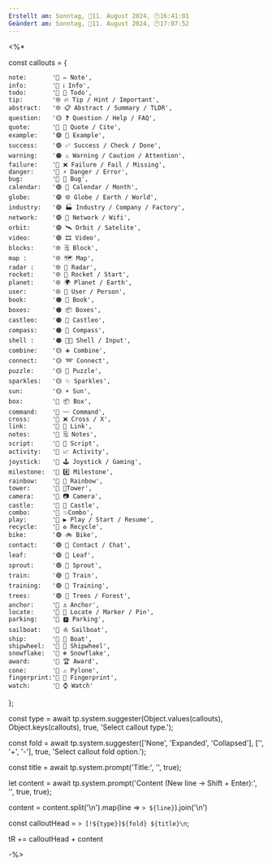 ```yaml
---
Erstellt am: Sonntag, 📅11. August 2024, 🕐16:41:01
Geändert am: Sonntag, 📅11. August 2024, 🕐17:07:52
---
```

<%*

const callouts = {

    note:       '🔵 ✏ Note', 
    info:       '🔵 ℹ️ Info',  
    todo:       '🔵 🔳 Todo', 
    tip:        '🌐 🔥 Tip / Hint / Important',   
    abstract:   '🌐 📋 Abstract / Summary / TLDR',    
    question:   '🟡 ❓ Question / Help / FAQ',    
    quote:      '🔘 💬 Quote / Cite', 
    example:    '🟣 📑 Example',  
    success:    '🟢 ✅ Success / Check / Done',   
    warning:    '🟠 ⚠️ Warning / Caution / Attention',    
    failure:    '🔴 ❌ Failure / Fail / Missing', 
    danger:     '🔴 ⚡ Danger / Error',   
    bug:        '🔴 🐞 Bug',
    calendar:   '🟣 📅 Calendar / Month',
    globe:      '🟣 🌐 Globe / Earth / World',
    industry:   '🟣 🏭 Industry / Company / Factory',
    network:    '🟣 🛜 Network / Wifi',
    orbit:      '🟣 🛰️ Orbit / Satelite',
    video:      '🟣 🎞️ Video',
    blocks:     '🌐 🗒️ Block',
    map :       '🌐 🗺️ Map',
    radar :     '🌐 🔭 Radar',
    rocket:     '🌐 🚀 Rocket / Start',
    planet:     '🌐 🌍 Planet / Earth',
    user:       '🌐 👤 User / Person',
    book:       '🟠 📖 Book',
    boxes:      '🟠 📦 Boxes',
    castleo:    '🟠 🏰 Castleo',
    compass:    '🟠 🧭 Compass',
    shell :     '🟠 🧑‍💻 Shell / Input',
    combine:    '🟡 ➕ Combine',
    connect:    '🟡 ➿ Connect',
    puzzle:     '🟡 🧩 Puzzle',
    sparkles:   '🟡 ✨ Sparkles',
    sun:        '🟡 ☀️ Sun',
    box:        '🔘 📦 Box',
    command:    '🔘 〰️ Command',
    cross:      '🔘 ❌ Cross / X',
    link:       '🔘 🔗 Link',
    notes:      '🔘 🗒️ Notes',
    script:     '🔘 📒 Script',
    activity:   '🩷 📈 Activity',
    joystick:   '🩷 🕹️ Joystick / Gaming',
    milestone:  '🩷 #️⃣ Milestone',
    rainbow:    '🩷 🌈 Rainbow',
    tower:      '🩷 🗼Tower',
    camera:     '🩵 📷 Camera',
    castle:     '🩵 🏰 Castle',
    combo:      '🩵 💥Combo',
    play:       '🩵 ▶️ Play / Start / Resume',
    recycle:    '🩵 ♻️ Recycle',
    bike:       '🟢 🚲 Bike',
    contact:    '🟢 💬 Contact / Chat',
    leaf:       '🟢 🍂 Leaf',
    sprout:     '🟢 🌴 Sprout',
    train:      '🟢 🚄 Train',
    training:   '🟢 🎯 Training',
    trees:      '🟢 🌳 Trees / Forest',
    anchor:     '🔵 ⚓ Anchor',
    locate:     '🔵 📍 Locate / Marker / Pin',
    parking:    '🔵 🅿️ Parking',
    sailboat:   '🔵 ⛵ Sailboat',
    ship:       '🔵 🚢 Boat',
    shipwheel:  '🔵 🔆 Shipwheel',
    snowflake:  '🔵 ❄️ Snowflake',
    award:      '🔴 🏆 Award',
    cone:       '🔴 ⚠️ Pylone',
    fingerprint:'🔴 🐾 Fingerprint',
    watch:      '🔴 ⌚ Watch'
};

const type = await tp.system.suggester(Object.values(callouts), Object.keys(callouts), true, 'Select callout type.');

const fold = await tp.system.suggester(['None', 'Expanded', 'Collapsed'], ['', '+', '-'], true, 'Select callout fold option.');

const title = await tp.system.prompt('Title:', '', true);

let content = await tp.system.prompt('Content (New line -> Shift + Enter):', '', true, true);

content = content.split('\n').map(line => `> ${line}`).join('\n')

const calloutHead = `> [!${type}]${fold} ${title}\n`;

tR += calloutHead + content

-%>